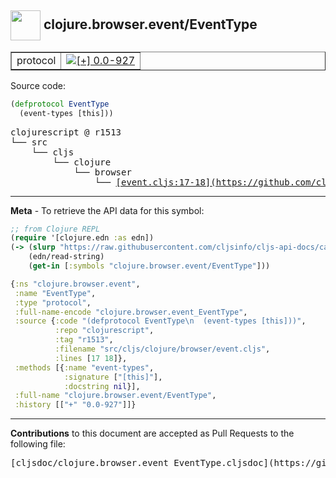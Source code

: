 ## <img width="48px" valign="middle" src="http://i.imgur.com/Hi20huC.png"> clojure.browser.event/EventType

 <table border="1">
<tr>

<td>protocol</td>
<td><a href="https://github.com/cljsinfo/cljs-api-docs/tree/0.0-927"><img valign="middle" alt="[+] 0.0-927" src="https://img.shields.io/badge/+-0.0--927-lightgrey.svg"></a> </td>
</tr>
</table>






Source code:

```clj
(defprotocol EventType
  (event-types [this]))
```

 <pre>
clojurescript @ r1513
└── src
    └── cljs
        └── clojure
            └── browser
                └── <ins>[event.cljs:17-18](https://github.com/clojure/clojurescript/blob/r1513/src/cljs/clojure/browser/event.cljs#L17-L18)</ins>
</pre>


---

__Meta__ - To retrieve the API data for this symbol:

```clj
;; from Clojure REPL
(require '[clojure.edn :as edn])
(-> (slurp "https://raw.githubusercontent.com/cljsinfo/cljs-api-docs/catalog/cljs-api.edn")
    (edn/read-string)
    (get-in [:symbols "clojure.browser.event/EventType"]))
```

```clj
{:ns "clojure.browser.event",
 :name "EventType",
 :type "protocol",
 :full-name-encode "clojure.browser.event_EventType",
 :source {:code "(defprotocol EventType\n  (event-types [this]))",
          :repo "clojurescript",
          :tag "r1513",
          :filename "src/cljs/clojure/browser/event.cljs",
          :lines [17 18]},
 :methods [{:name "event-types",
            :signature ["[this]"],
            :docstring nil}],
 :full-name "clojure.browser.event/EventType",
 :history [["+" "0.0-927"]]}

```

---

__Contributions__ to this document are accepted as Pull Requests to the following file:

 <pre>
[cljsdoc/clojure.browser.event_EventType.cljsdoc](https://github.com/cljsinfo/cljs-api-docs/blob/master/cljsdoc/clojure.browser.event_EventType.cljsdoc)
</pre>

